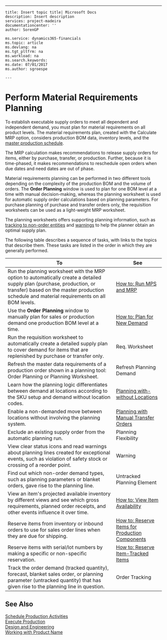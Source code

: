 ---
    title: Insert topic title| Microsoft Docs
    description: Insert description
    services: project-madeira
    documentationcenter: ''
    author: SorenGP

    ms.service: dynamics365-financials
    ms.topic: article
    ms.devlang: na
    ms.tgt_pltfrm: na
    ms.workload: na
    ms.search.keywords:
    ms.date: 07/01/2017
    ms.author: sgroespe

    ---
# Perform Material Requirements Planning
To establish executable supply orders to meet all dependent and independent demand, you must plan for material requirements on all product levels. The material requirements plan, created with the Calculate MRP option, considers production BOM data, inventory levels, and the [master production schedule](../OperationsPlanning/perform-master-planning.md).  
  
 The MRP calculation makes recommendations to release supply orders for items, either by purchase, transfer, or production. Further, because it is time-phased, it makes recommendations to reschedule open orders when due dates and need dates are out of phase.  
  
 Material requirements planning can be performed in two different tools depending on the complexity of the production BOM and the volume of orders. The **Order Planning** window is used to plan for one BOM level at a time with manual decision-making, whereas the planning worksheet is used for automatic supply order calculations based on planning parameters. For purchase planning of purchase and transfer orders only, the requisition worksheets can be used as a light-weight MRP worksheet.  
  
 The planning worksheets offers supporting planning information, such as [tracking to non-order entities](../Topic/\($%20T_99000855%20Untracked%20Planning%20Element%20$\).md) and [warnings](../Topic/\($%20N_99000852_118%20Warning%20$\).md) to help the planner obtain an optimal supply plan.  
  
 The following table describes a sequence of tasks, with links to the topics that describe them. These tasks are listed in the order in which they are generally performed.  
  
|**To**|**See**|  
|------------|-------------|  
|Run the planning worksheet with the MRP option to automatically create a detailed supply plan \(purchase, production, or transfer\) based on the master production schedule and material requirements on all BOM levels.|[How to: Run MPS and MRP](../OperationsPlanning/how-to-run-mps-and-mrp.md)|  
|Use the **Order Planning** window to manually plan for sales or production demand one production BOM level at a time.|[How to: Plan for New Demand](../OperationsPlanning/how-to-plan-for-new-demand.md)|  
|Run the requisition worksheet to automatically create a detailed supply plan to cover demand for items that are replenished by purchase or transfer only.|Req. Worksheet|  
|Refresh the master data requirements of a production order shown in a planning tool: Order Planning or Planning Worksheet.|Refresh Planning Demand|  
|Learn how the planning logic differentiates between demand at locations according to the SKU setup and demand without location codes.|[Planning with-without Locations](../OperationsPlanning/planning-with-without-locations.md)|  
|Enable a non-demanded move between locations without involving the planning system.|[Planning with Manual Transfer Orders](../OperationsPlanning/planning-with-manual-transfer-orders.md)|  
|Exclude an existing supply order from the automatic planning run.|Planning Flexibility|  
|View clear status icons and read warnings about planning lines created for exceptional events, such as violation of safety stock or crossing of a reorder point.|Warning|  
|Find out which non-order demand types, such as planning parameters or blanket orders, gave rise to the planning line.|Untracked Planning Element|  
|View an item's projected available inventory by different views and see which gross requirements, planned order receipts, and other events influence it over time.|[How to: View Item Availability](../OperationsPlanning/how-to-view-item-availability.md)|  
|Reserve items from inventory or inbound orders to use for sales order lines when they are due for shipping.|[How to: Reserve Items for Production Components](../OperationsPlanning/how-to-reserve-items-for-production-components.md)|  
|Reserve items with serial\/lot numbers by making a specific or non-specific reservation.|[How to: Reserve Item-Tracked Items](../DesignAndEngineering/how-to-reserve-item-tracked-items.md)|  
|Track the order demand \(tracked quantity\), forecast, blanket sales order, or planning parameter \(untracked quantity\) that has given rise to the planning line in question.|Order Tracking|  
  
## See Also  
 [Schedule Production Activities](../Production/schedule-production-activities.md)   
 [Execute Production](../Production/execute-production.md)   
 [Design and Engineering](../DesignAndEngineering/design-and-engineering.md)   
 [Working with Product Name](../WorkingWithDynamics/working-with-$-p_1-product-name-$-.md)